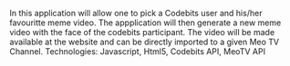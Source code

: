 In this application will allow one to pick a Codebits user and his/her favouritte meme video. The appplication will then generate a new meme video with the face of the codebits participant. The video will be made available at the website and can be directly imported to a given Meo TV Channel. Technologies: Javascript, Html5, Codebits API, MeoTV API